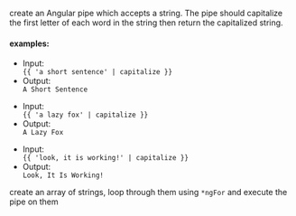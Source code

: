 <p>
create an Angular pipe which accepts a string. The pipe should capitalize the first letter of each word in the string then return the capitalized string.
</p>
<h4>examples:</h4>
<ul>
<li>
  Input: 
<code>
{{ 'a short sentence' | capitalize }}
</code>
</li>
<li>
  Output: 
<code>
A Short Sentence  
</code>
</li>
  </ul>
    <ul>
<li>
    Input: 
<code>
{{ 'a lazy fox' | capitalize }}
</code>
</li>
  <li>
  Output: 
<code>
A Lazy Fox
</code>
</li>
  </ul>
  <ul>
<li>
    Input: 
<code>
{{ 'look, it is working!' | capitalize }}
</code>
</li>
  <li>
  Output: 
<code>
Look, It Is Working!
</code>
</li>

</ul>
<p>
create an array of strings, loop through them using <code>*ngFor</code> and execute the pipe on them
</p>
